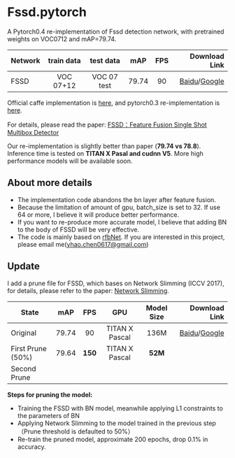 # Fssd.pytorch
A Pytorch0.4 re-implementation of Fssd detection network, with pretrained weights on VOC0712 and mAP=79.74.

Network | train data | test data | mAP | FPS | Download Link
--|:--:|:--:|:--:|:--:|--:
FSSD | VOC 07+12 | VOC 07 test | 79.74 | 90 | [Baidu](https://pan.baidu.com/s/1m3i7gQGxZNk0cpqp4RBcXA)/[Google](https://drive.google.com/file/d/1dpP2U6fWpb5CszwJS7q06A9gtX1fsBrS/view?usp=sharing)

Official caffe implementation is [here](https://github.com/lzx1413/CAFFE_SSD/tree/fssd), and pytorch0.3 re-implementation is [here](https://github.com/lzx1413/PytorchSSD). 

For details, please read the paper: [FSSD：Feature Fusion Single Shot Multibox Detector](https://arxiv.org/abs/1712.00960v1)
  
Our re-implementation is slightly better than paper (**79.74 vs 78.8**). Inference time is tested on **TITAN X Pasal and cudnn V5**. More high performance models will be available soon. 

## About more details
+ The implementation code abandons the bn layer after feature fusion.
+ Because the limitation of amount of gpu, batch_size is set to 32. If use 64 or more, I believe it will produce better performance.
+ If you want to re-produce more accurate model, I believe that adding BN to the body of FSSD will be very effective.
+ The code is mainly based on [rfbNet](https://github.com/ruinmessi/RFBNet). If you are interested in this project, please email me([yhao.chen0617@gmail.com](yhao.chen0617@gmail.com)) 

## Update

I add a prune file for FSSD, which bases on Network Slimming (ICCV 2017), for details, please refer to the paper: [Network Slimming](http://openaccess.thecvf.com/content_iccv_2017/html/Liu_Learning_Efficient_Convolutional_ICCV_2017_paper.html
).

 State | mAP | FPS | GPU | Model Size |Download Link
--|:--:|:--:|:--:|:--:|--:
Original |79.74 | 90 | TITAN X Pascal | 136M | [Baidu](https://pan.baidu.com/s/1m3i7gQGxZNk0cpqp4RBcXA)/[Google](https://drive.google.com/file/d/1dpP2U6fWpb5CszwJS7q06A9gtX1fsBrS/view?usp=sharing) 
First Prune (50%) | 79.64 | **150** | TITAN X Pascal | **52M** |
Second Prune  |  |  |  |  |

**Steps for pruning the model:**
+ Training the FSSD with BN model, meanwhile applying L1 constraints to the parameters of BN
+ Applying Network Slimming to the model trained in the previous step （Prune threshold is defaulted to 50%）
+ Re-train the pruned model, approximate 200 epochs, drop 0.1% in accuracy.
